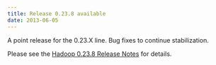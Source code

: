 ```yaml
---
title: Release 0.23.8 available
date: 2013-06-05
---
```


A point release for the 0.23.X line. Bug fixes to continue
stabilization.

Please see the [Hadoop 0.23.8 Release
Notes](http://hadoop.apache.org/docs/r0.23.8/hadoop-project-dist/hadoop-common/releasenotes.html)
for details.


